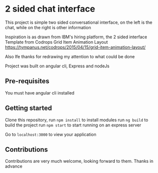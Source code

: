 # 2 sided chat interface

This project is simple two sided conversational interface, on the left is the chat, while on the right is other information

Inspiration is as drawn from IBM's hiring platform, the 2 sided interface
Template from Codrops Grid Item Animation Layout https://tympanus.net/codrops/2015/04/15/grid-item-animation-layout/

Also Ife thanks for redrawing my attention to what could be done 

Project was built on angular cli, Express and nodeJs

## Pre-requisites
You must have angular cli installed

## Getting started
Clone this repository, 
    run `npm install` to install modules
    run `ng build` to build the project
    run `npm start` to start running on an express server

Go to `localhost:3000` to view your application


## Contributions
Contributions are very much welcome, looking forward to them. Thanks in advance
